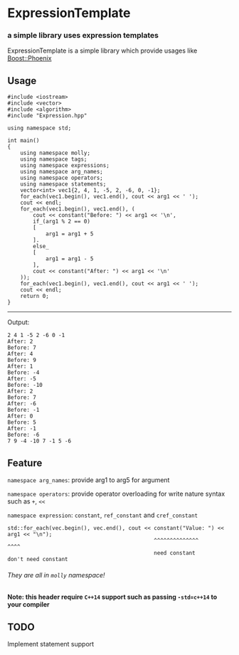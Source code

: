 # ExpressionTemplate

### a simple library uses expression templates

ExpressionTemplate is a simple library which provide usages like [Boost::Phoenix](http://www.boost.org/doc/libs/1_65_0/doc/html/phoenix.html)

## Usage
    #include <iostream>
    #include <vector>
    #include <algorithm>
    #include "Expression.hpp"
    
    using namespace std;
    
    int main()
    {
        using namespace molly;
        using namespace tags;
        using namespace expressions;
        using namespace arg_names;
        using namespace operators;
        using namespace statements;
        vector<int> vec1{2, 4, 1, -5, 2, -6, 0, -1};
        for_each(vec1.begin(), vec1.end(), cout << arg1 << ' ');
        cout << endl;
        for_each(vec1.begin(), vec1.end(), (
            cout << constant("Before: ") << arg1 << '\n',
            if_(arg1 % 2 == 0)
            [
                arg1 = arg1 + 5
            ].
            else_
            [
                arg1 = arg1 - 5
            ],
            cout << constant("After: ") << arg1 << '\n'
        ));
        for_each(vec1.begin(), vec1.end(), cout << arg1 << ' ');
        cout << endl;
        return 0;
    }


------------------
Output:

    2 4 1 -5 2 -6 0 -1
    After: 2
    Before: 7
    After: 4
    Before: 9
    After: 1
    Before: -4
    After: -5
    Before: -10
    After: 2
    Before: 7
    After: -6
    Before: -1
    After: 0
    Before: 5
    After: -1
    Before: -6
    7 9 -4 -10 7 -1 5 -6
    
## Feature
`namespace arg_names`: provide arg1 to arg5 for argument

`namespace operators`: provide operator overloading for write nature syntax such as `+`, `<<`

`namespace expression`: `constant`, `ref_constant` and `cref_constant`

    std::for_each(vec.begin(), vec.end(), cout << constant("Value: ") << arg1 << "\n");
                                                  ^^^^^^^^^^^^^^                 ^^^^
                                                  need constant                  don't need constant
###### They are all in `molly` namespace!

#### Note: this header require `C++14` support such as passing `-std=c++14` to your compiler

## TODO
Implement statement support
